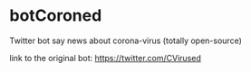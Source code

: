 # botCoroned
Twitter bot say news about corona-virus (totally open-source)

link to the original bot: https://twitter.com/CVirused
